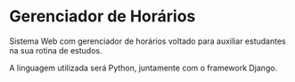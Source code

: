 # Gerenciador de Horários
<p> Sistema Web com gerenciador de horários voltado para auxiliar estudantes na sua rotina de estudos.<br>
<p> A linguagem utilizada será Python, juntamente com o framework Django.<br>

